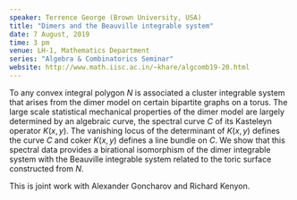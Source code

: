 ```yaml
---
speaker: Terrence George (Brown University, USA)
title: "Dimers and the Beauville integrable system"
date: 7 August, 2019
time: 3 pm
venue: LH-1, Mathematics Department
series: "Algebra & Combinatorics Seminar"
website: http://www.math.iisc.ac.in/~khare/algcomb19-20.html
---
```


To any convex integral polygon $N$ is associated a cluster
integrable system that arises from the dimer model on certain
bipartite graphs on a torus. The large scale statistical mechanical
properties of the dimer model are largely determined by an algebraic
curve, the spectral curve $C$ of its Kasteleyn operator $K(x,y)$. The
vanishing locus of the determinant of $K(x,y)$ defines the curve $C$
and coker $K(x,y)$ defines a line bundle on $C$. We show that this
spectral data provides a birational isomorphism of the dimer
integrable system with the Beauville integrable system related to the
toric surface constructed from $N$.

This is joint work with Alexander Goncharov and Richard Kenyon.
